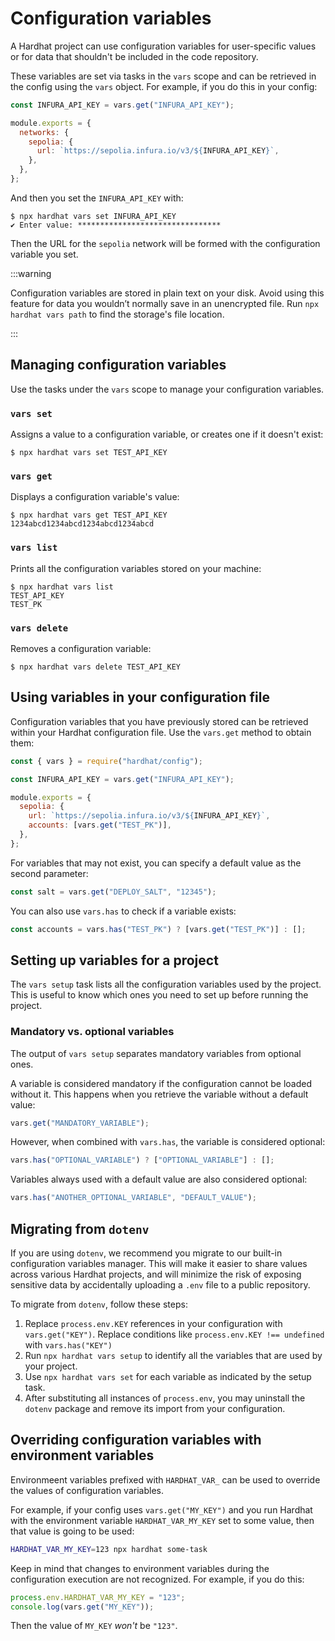 # Configuration variables

A Hardhat project can use configuration variables for user-specific values or for data that shouldn't be included in the code repository.

These variables are set via tasks in the `vars` scope and can be retrieved in the config using the `vars` object. For example, if you do this in your config:

```js
const INFURA_API_KEY = vars.get("INFURA_API_KEY");

module.exports = {
  networks: {
    sepolia: {
      url: `https://sepolia.infura.io/v3/${INFURA_API_KEY}`,
    },
  },
};
```

And then you set the `INFURA_API_KEY` with:

```
$ npx hardhat vars set INFURA_API_KEY
✔ Enter value: ********************************
```

Then the URL for the `sepolia` network will be formed with the configuration variable you set.

:::warning

Configuration variables are stored in plain text on your disk. Avoid using this feature for data you wouldn’t normally save in an unencrypted file. Run `npx hardhat vars path` to find the storage's file location.

:::

## Managing configuration variables

Use the tasks under the `vars` scope to manage your configuration variables.

### `vars set`

Assigns a value to a configuration variable, or creates one if it doesn't exist:

```
$ npx hardhat vars set TEST_API_KEY
```

### `vars get`

Displays a configuration variable's value:

```
$ npx hardhat vars get TEST_API_KEY
1234abcd1234abcd1234abcd1234abcd
```

### `vars list`

Prints all the configuration variables stored on your machine:

```
$ npx hardhat vars list
TEST_API_KEY
TEST_PK
```

### `vars delete`

Removes a configuration variable:

```
$ npx hardhat vars delete TEST_API_KEY
```

## Using variables in your configuration file

Configuration variables that you have previously stored can be retrieved within your Hardhat configuration file. Use the `vars.get` method to obtain them:

```js
const { vars } = require("hardhat/config");

const INFURA_API_KEY = vars.get("INFURA_API_KEY");

module.exports = {
  sepolia: {
    url: `https://sepolia.infura.io/v3/${INFURA_API_KEY}`,
    accounts: [vars.get("TEST_PK")],
  },
};
```

For variables that may not exist, you can specify a default value as the second parameter:

```js
const salt = vars.get("DEPLOY_SALT", "12345");
```

You can also use `vars.has` to check if a variable exists:

```js
const accounts = vars.has("TEST_PK") ? [vars.get("TEST_PK")] : [];
```

## Setting up variables for a project

The `vars setup` task lists all the configuration variables used by the project. This is useful to know which ones you need to set up before running the project.

### Mandatory vs. optional variables

The output of `vars setup` separates mandatory variables from optional ones.

A variable is considered mandatory if the configuration cannot be loaded without it. This happens when you retrieve the variable without a default value:

```js
vars.get("MANDATORY_VARIABLE");
```

However, when combined with `vars.has`, the variable is considered optional:

```js
vars.has("OPTIONAL_VARIABLE") ? ["OPTIONAL_VARIABLE"] : [];
```

Variables always used with a default value are also considered optional:

```js
vars.has("ANOTHER_OPTIONAL_VARIABLE", "DEFAULT_VALUE");
```

## Migrating from `dotenv`

If you are using `dotenv`, we recommend you migrate to our built-in configuration variables manager. This will make it easier to share values across various Hardhat projects, and will minimize the risk of exposing sensitive data by accidentally uploading a `.env` file to a public repository.

To migrate from `dotenv`, follow these steps:

1. Replace `process.env.KEY` references in your configuration with `vars.get("KEY")`. Replace conditions like `process.env.KEY !== undefined` with `vars.has("KEY")`
2. Run `npx hardhat vars setup` to identify all the variables that are used by your project.
3. Use `npx hardhat vars set` for each variable as indicated by the setup task.
4. After substituting all instances of `process.env`, you may uninstall the `dotenv` package and remove its import from your configuration.

## Overriding configuration variables with environment variables

Environmeent variables prefixed with `HARDHAT_VAR_` can be used to override the values of configuration variables.

For example, if your config uses `vars.get("MY_KEY")` and you run Hardhat with the environment variable `HARDHAT_VAR_MY_KEY` set to some value, then that value is going to be used:

```sh
HARDHAT_VAR_MY_KEY=123 npx hardhat some-task
```

Keep in mind that changes to environment variables during the configuration execution are not recognized. For example, if you do this:

```js
process.env.HARDHAT_VAR_MY_KEY = "123";
console.log(vars.get("MY_KEY"));
```

Then the value of `MY_KEY` _won't_ be `"123"`.
